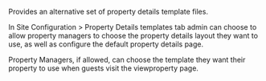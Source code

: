 Provides an alternative set of property details template files. 

In Site Configuration > Property Details templates tab admin can choose to allow property managers to choose the property details layout they want to use, as well as configure the default property details page.

Property Managers, if allowed, can choose the template they want their property to use when guests visit the viewproperty page.
